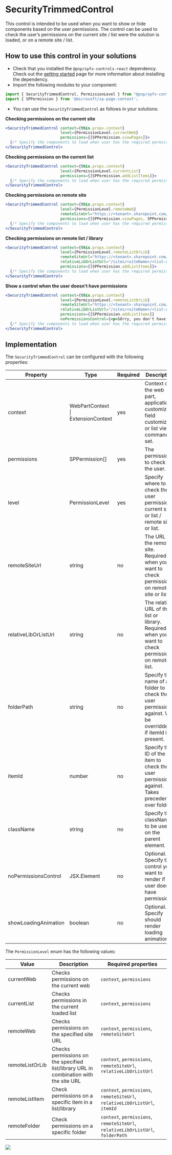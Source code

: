 # SecurityTrimmedControl

This control is intended to be used when you want to show or hide components based on the user permissions. The control can be used to check the user’s permissions on the current site / list were the solution is loaded, or on a remote site / list.

## How to use this control in your solutions

- Check that you installed the `@pnp/spfx-controls-react` dependency. Check out the [getting started](../../#getting-started) page for more information about installing the dependency.
- Import the following modules to your component:

```TypeScript
import { SecurityTrimmedControl, PermissionLevel } from "@pnp/spfx-controls-react/lib/SecurityTrimmedControl";
import { SPPermission } from '@microsoft/sp-page-context';
```

- You can use the `SecurityTrimmedControl` as follows in your solutions:

**Checking permissions on the current site**

```jsx
<SecurityTrimmedControl context={this.props.context}
                        level={PermissionLevel.currentWeb}
                        permissions={[SPPermission.viewPages]}>
  {/* Specify the components to load when user has the required permissions */}
</SecurityTrimmedControl>
```

**Checking permissions on the current list**

```jsx
<SecurityTrimmedControl context={this.props.context}
                        level={PermissionLevel.currentList}
                        permissions={[SPPermission.addListItems]}>
  {/* Specify the components to load when user has the required permissions */}
</SecurityTrimmedControl>
```

**Checking permissions on remote site**

```jsx
<SecurityTrimmedControl context={this.props.context}
                        level={PermissionLevel.remoteWeb}
                        remoteSiteUrl="https://<tenant>.sharepoint.com/sites/<siteName>"
                        permissions={[SPPermission.viewPages, SPPermission.addListItems]}>
  {/* Specify the components to load when user has the required permissions */}
</SecurityTrimmedControl>
```

**Checking permissions on remote list / library**

```jsx
<SecurityTrimmedControl context={this.props.context}
                        level={PermissionLevel.remoteListOrLib}
                        remoteSiteUrl="https://<tenant>.sharepoint.com/sites/<siteName>"
                        relativeLibOrListUrl="/sites/<siteName>/<list-or-library-URL>"
                        permissions={[SPPermission.addListItems]}>
  {/* Specify the components to load when user has the required permissions */}
</SecurityTrimmedControl>
```

**Show a control when the user doesn't have permissions**

```jsx
<SecurityTrimmedControl context={this.props.context}
                        level={PermissionLevel.remoteListOrLib}
                        remoteSiteUrl="https://<tenant>.sharepoint.com/sites/<siteName>"
                        relativeLibOrListUrl="/sites/<siteName>/<list-or-library-URL>"
                        permissions={[SPPermission.addListItems]}
                        noPermissionsControl={<p>SOrry, you don't have permissions to this list.</p>}>
  {/* Specify the components to load when user has the required permissions */}
</SecurityTrimmedControl>
```

## Implementation

The `SecurityTrimmedControl` can be configured with the following properties:

| Property | Type | Required | Description |
| ---- | ---- | ---- | ---- |
| context | WebPartContext \| ExtensionContext | yes | Context of the web part, application customizer, field customizer, or list view command set. |
| permissions | SPPermission[] | yes | The permissions to check for the user. |
| level | PermissionLevel | yes | Specify where to check the user permissions: current site or list / remote site or list. |
| remoteSiteUrl | string | no | The URL of the remote site. Required when you want to check permissions on remote site or list. |
| relativeLibOrListUrl | string | no | The relative URL of the list or library. Required when you want to check permissions on remote list. |
| folderPath | string | no | Specify the name of a folder to check the user permissions against. Will be overridden if itemId is present. |
| itemId | number | no | Specify the ID of the item to check the user permissions against. Takes precedence over folder. |
| className | string | no | Specify the className to be used on the parent element. |
| noPermissionsControl | JSX.Element | no | Optional. Specify the control you want to render if user doesn't have permissions. |
| showLoadingAnimation | boolean | no | Optional. Specify should render loading animation. |

The `PermissionLevel` enum has the following values:

| Value | Description | Required properties |
| ---- | ---- | ---- |
| currentWeb | Checks permissions on the current web | `context`, `permissions` |
| currentList | Checks permissions in the current loaded list | `context`, `permissions` |
| remoteWeb | Checks permissions on the specified site URL | `context`, `permissions`, `remoteSiteUrl` |
| remoteListOrLib | Checks permissions on the specified list/library URL in combination with the site URL | `context`, `permissions`, `remoteSiteUrl`, `relativeLibOrListUrl` |
| remoteListItem | Check permissions on a specific item in a list/library | `context`, `permissions`, `remoteSiteUrl`, `relativeLibOrListUrl`, `itemId` |
| remoteFolder | Check permissions on a specific folder | `context`, `permissions`, `remoteSiteUrl`, `relativeLibOrListUrl`, `folderPath` |

![](https://telemetry.sharepointpnp.com/sp-dev-fx-controls-react/wiki/controls/SecurityTrimmedControl)
